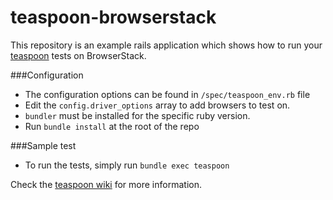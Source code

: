 teaspoon-browserstack
=========

This repository is an example rails application which shows how to run your [teaspoon](https://github.com/modeset/teaspoon) tests on BrowserStack.

###Configuration
- The configuration options can be found in `/spec/teaspoon_env.rb` file
- Edit the `config.driver_options` array to add browsers to test on.
- `bundler` must be installed for the specific ruby version.
- Run `bundle install` at the root of the repo

###Sample test
- To run the tests, simply run `bundle exec teaspoon`

Check the [teaspoon wiki](https://github.com/modeset/teaspoon/wiki) for more information.
